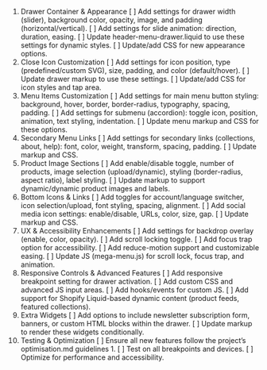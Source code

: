1. Drawer Container & Appearance
[ ] Add settings for drawer width (slider), background color, opacity, image, and padding (horizontal/vertical).
[ ] Add settings for slide animation: direction, duration, easing.
[ ] Update header-menu-drawer.liquid to use these settings for dynamic styles.
[ ] Update/add CSS for new appearance options.
2. Close Icon Customization
[ ] Add settings for icon position, type (predefined/custom SVG), size, padding, and color (default/hover).
[ ] Update drawer markup to use these settings.
[ ] Update/add CSS for icon styles and tap area.
3. Menu Items Customization
[ ] Add settings for main menu button styling: background, hover, border, border-radius, typography, spacing, padding.
[ ] Add settings for submenu (accordion): toggle icon, position, animation, text styling, indentation.
[ ] Update menu markup and CSS for these options.
4. Secondary Menu Links
[ ] Add settings for secondary links (collections, about, help): font, color, weight, transform, spacing, padding.
[ ] Update markup and CSS.
5. Product Image Sections
[ ] Add enable/disable toggle, number of products, image selection (upload/dynamic), styling (border-radius, aspect ratio), label styling.
[ ] Update markup to support dynamic/dynamic product images and labels.
6. Bottom Icons & Links
[ ] Add toggles for account/language switcher, icon selection/upload, font styling, spacing, alignment.
[ ] Add social media icon settings: enable/disable, URLs, color, size, gap.
[ ] Update markup and CSS.
7. UX & Accessibility Enhancements
[ ] Add settings for backdrop overlay (enable, color, opacity).
[ ] Add scroll locking toggle.
[ ] Add focus trap option for accessibility.
[ ] Add reduce-motion support and customizable easing.
[ ] Update JS (mega-menu.js) for scroll lock, focus trap, and animation.
8. Responsive Controls & Advanced Features
[ ] Add responsive breakpoint setting for drawer activation.
[ ] Add custom CSS and advanced JS input areas.
[ ] Add hooks/events for custom JS.
[ ] Add support for Shopify Liquid-based dynamic content (product feeds, featured collections).
9. Extra Widgets
[ ] Add options to include newsletter subscription form, banners, or custom HTML blocks within the drawer.
[ ] Update markup to render these widgets conditionally.
10. Testing & Optimization
[ ] Ensure all new features follow the project’s optimisation.md guidelines 1.
[ ] Test on all breakpoints and devices.
[ ] Optimize for performance and accessibility.
